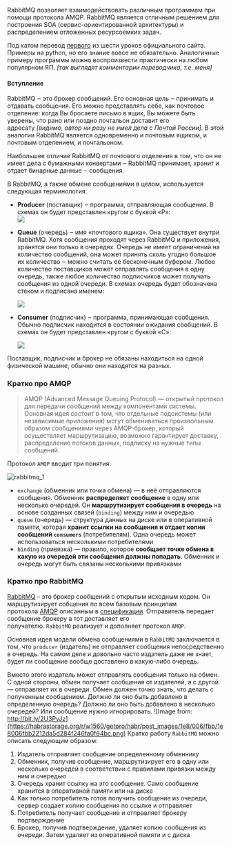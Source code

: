 RabbitMQ позволяет взаимодействовать различным программам при помощи протокола AMQP. RabbitMQ является отличным решением для построения SOA (сервис-ориентированной архитектуры) и распределением отложенных ресурсоемких задач.  
  
Под катом перевод [первого](http://www.rabbitmq.com/tutorials/tutorial-one-python.html) из шести уроков официального сайта. Примеры на python, но его знание вовсе не обязательно. Аналогичные примеру программы можно воспроизвести практически на любом популярном ЯП. _[так выглядят комментарии переводчика, т.е. меня]_  
#### Вступление

RabbitMQ ‒ это брокер сообщений. Его основная цель ‒ принимать и отдавать сообщения. Его можно представлять себе, как почтовое отделение: когда Вы бросаете письмо в ящик, Вы можете быть уверены, что рано или поздно почтальон доставит его адресату _[видимо, автор ни разу не имел дела с Почтой России]_. В этой аналогии RabbitMQ является одновременно и почтовым ящиком, и почтовым отделением, и почтальоном.  
  
Наибольшее отличие RabbitMQ от почтового отделения в том, что он не имеет дела с бумажными конвертами ‒ RabbitMQ принимает, хранит и отдает бинарные данные ‒ сообщения.  
  
В RabbitMQ, а также обмене сообщениями в целом, используется следующая терминология:  
  
- **Producer** (поставщик) ‒ программа, отправляющая сообщения. В схемах он будет представлен кругом с буквой «P»:  
    ![](https://habrastorage.org/r/w1560/storage2/546/6c4/d2e/5466c4d2e902e8cd0db71c7ba06e3e95.png)  
    
- **Queue** (очередь) ‒ имя «почтового ящика». Она существует внутри RabbitMQ. Хотя сообщения проходят через RabbitMQ и приложения, хранятся они только в очередях. Очередь не имеет ограничений на количество сообщений, она может принять сколь угодно большое их количество ‒ можно считать ее бесконечным буфером. Любое количество поставщиков может отправлять сообщения в одну очередь, также любое количество подписчиков может получать сообщения из одной очереди. В схемах очередь будет обозначена стеком и подписана именем:  
      
    ![](https://habrastorage.org/r/w1560/storage2/64c/bc5/37e/64cbc537e28a8441119f1ce8f13421e1.png)  
    
- **Consumer** (подписчик) ‒ программа, принимающая сообщения. Обычно подписчик находится в состоянии ожидания сообщений. В схемах он будет представлен кругом с буквой «C»:  
      
    ![](https://habrastorage.org/r/w1560/storage2/8ce/aed/6d5/8ceaed6d537b1951a5aee11b3dbcc9b7.png)  
    


Поставщик, подписчик и брокер не обязаны находиться на одной физической машине, обычно они находятся на разных.

### Кратко про AMQP

> AMQP (Advanced Message Queuing Protocol) — открытый протокол для передачи сообщений между компонентами системы. Основная идея состоит в том, что отдельные подсистемы (или независимые приложения) могут обмениваться произвольным образом сообщениями через AMQP-брокер, который осуществляет маршрутизацию, возможно гарантирует доставку, распределение потоков данных, подписку на нужные типы сообщений.

Протокол `AMQP` вводит три понятия:

![rabbitmq_1](https://habrastorage.org/r/w1560/getpro/habr/post_images/6f4/7e9/2a8/6f47e92a8d4ebca0e828abd0970596e9.jpg)

  

- `exchange` (обменник или точка обмена) — в неё отправляются сообщения. Обменник **распределяет сообщение** в одну или несколько очередей. Он **маршрутизирует сообщения в очередь** на основе созданных связей (`binding`) между ним и очередью
- `queue` (очередь) — структура данных на диске или в оперативной памяти, которая **хранит ссылки на сообщения и отдает копии сообщений `consumers`** (потребителям). Одна очередь может использоваться несколькими потребителями
- `binding` (привязка) — правило, которое **сообщает точке обмена в какую из очередей эти сообщения должны попадать**. Обменник и очередь могут быть связаны несколькими привязками

### Кратко про RabbitMQ

[RabbitMQ](https://www.rabbitmq.com/) – это брокер сообщений с открытым исходным кодом. Он маршрутизирует собщения по всем базовым принципам протокола [AMQP](https://ru.wikipedia.org/wiki/AMQP) описанным в [спецификации](http://www.amqp.org/resources/download). Отправитель передает сообщение брокеру а тот доставляет его получателю. `RabbitMQ` реализует и дополняет протокол `AMQP`.

Основная идея модели обмена сообщениями в `RabbitMQ` заключается в том, что `producer` (издатель) не отправляет сообщения непосредственно в очередь. На самом деле и довольно часто издатель даже не знает, будет ли сообщение вообще доставлено в какую-либо очередь.

Вместо этого издатель может отправлять сообщения только на обмен. С одной стороны, обмен получает сообщения от издателей, а с другой — отправляет их в очереди. Обмен должен точно знать, что делать с полученным сообщением. Должно ли оно быть добавлено в определенную очередь? Должно ли оно быть добавлено в несколько очередей? Или сообщение нужно игнорировать.
![Image from: http://bit.ly/2U3PyJz](https://habrastorage.org/r/w1560/getpro/habr/post_images/1e8/006/fbb/1e8006fbb2212da5d284f246fa0f64bc.png)
Кратко работу `RabbitMQ` можно описать следующим образом:

1. Издатель отправляет сообщение определенному обменнику
2. Обменник, получив сообщение, маршрутизирует его в одну или несколько очередей в соответствии с правилами привязки между ним и очередью
3. Очередь хранит ссылку на это сообщение. Само сообщение хранится в оперативной памяти или на диске
4. Как только потребитель готов получить сообщение из очереди, сервер создает копию сообщения по ссылке и отправляет
5. Потребитель получает сообщение и отправляет брокеру подтверждение
6. Брокер, получив подтверждение, удаляет копию сообщения из очереди. Затем удаляет из оперативной памяти и с диска